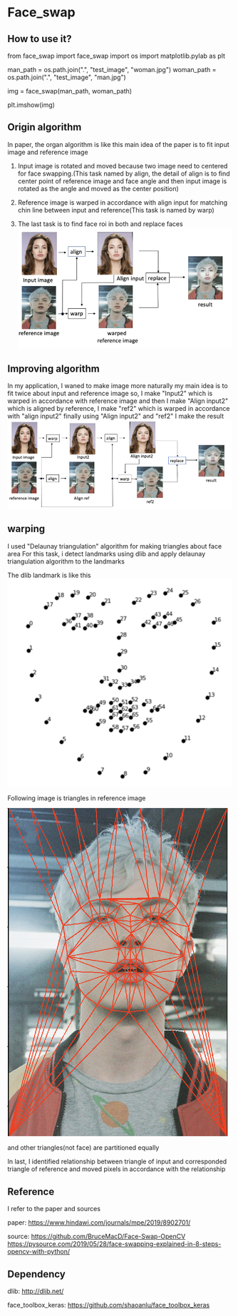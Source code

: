# Face_swap

## How to use it?

from face_swap import face_swap
import os
import matplotlib.pylab as plt

man_path = os.path.join(".", "test_image", "woman.jpg")
woman_path = os.path.join(".", "test_image", "man.jpg")

img = face_swap(man_path, woman_path)

plt.imshow(img)

## Origin algorithm

In paper, the organ algorithm is like this
main idea of the paper is to fit input image and reference image
1. Input image is rotated and moved because two image need to centered for face swapping.(This task named by align, the detail of align is to find center point of reference image and face angle and then input image is rotated as the angle and moved as the center position)

2. Reference image is warped in accordance with align input for matching chin line between input and reference(This task is named by warp)

3. The last task is to find face roi in both and replace faces
![ex_screenshot](./Description/origin_algorithm.png)

## Improving algorithm
In my application, I waned to make image more naturally
my main idea is to fit twice about input and reference image
so, I make "Input2" which is warped in accordance with reference image
and then I make "Align input2" which is aligned by reference, I make "ref2" which is warped in accordance with "align input2"
finally using "Align input2" and "ref2" I make the result
![ex_screenshot](./Description/application_algorithm.png)

## warping
I used "Delaunay triangulation" algorithm for making triangles about face area
For this task, i detect landmarks using dlib and apply delaunay triangulation algorithm to the landmarks

The dlib landmark is like this
![ex_screenshot](./Description/dlib_landmark.png)

Following image is triangles in reference image

![ex_screenshot](./Description/reference_triangle.png)

and other triangles(not face) are partitioned equally

In last, I identified relationship between triangle of input and corresponded triangle of reference
and moved pixels in accordance with the relationship

## Reference
I refer to the paper and sources

paper: https://www.hindawi.com/journals/mpe/2019/8902701/

source: https://github.com/BruceMacD/Face-Swap-OpenCV
    https://pysource.com/2019/05/28/face-swapping-explained-in-8-steps-opencv-with-python/

## Dependency

dlib: http://dlib.net/

face_toolbox_keras: https://github.com/shaoanlu/face_toolbox_keras
